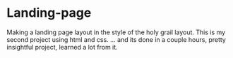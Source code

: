 # Landing-page
Making a landing page layout in the style of the holy grail layout.
This is my second project using html and css.
...
and its done in a couple hours, pretty insightful project, learned a lot from it.